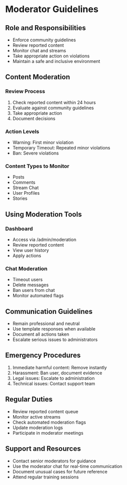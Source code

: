 # Moderator Guidelines

## Role and Responsibilities

- Enforce community guidelines
- Review reported content
- Monitor chat and streams
- Take appropriate action on violations
- Maintain a safe and inclusive environment

## Content Moderation

### Review Process
1. Check reported content within 24 hours
2. Evaluate against community guidelines
3. Take appropriate action
4. Document decisions

### Action Levels
- Warning: First minor violation
- Temporary Timeout: Repeated minor violations
- Ban: Severe violations

### Content Types to Monitor
- Posts
- Comments
- Stream Chat
- User Profiles
- Stories

## Using Moderation Tools

### Dashboard
- Access via /admin/moderation
- Review reported content
- View user history
- Apply actions

### Chat Moderation
- Timeout users
- Delete messages
- Ban users from chat
- Monitor automated flags

## Communication Guidelines

- Remain professional and neutral
- Use template responses when available
- Document all actions taken
- Escalate serious issues to administrators

## Emergency Procedures

1. Immediate harmful content: Remove instantly
2. Harassment: Ban user, document evidence
3. Legal issues: Escalate to administration
4. Technical issues: Contact support team

## Regular Duties

- Review reported content queue
- Monitor active streams
- Check automated moderation flags
- Update moderation logs
- Participate in moderator meetings

## Support and Resources

- Contact senior moderators for guidance
- Use the moderator chat for real-time communication
- Document unusual cases for future reference
- Attend regular training sessions